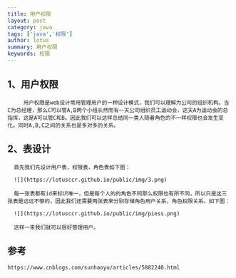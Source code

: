 ```yaml
---
title: 用户权限
layout: post
category: java
tags: ['java','权限']
author: lotus
summary: 用户权限
keywords: 权限
---
```



## 1、用户权限
         
         用户权限是web设计常用管理用户的一种设计模式，我们可以理解为公司的组织机构。当C为总经理，那么C可以管A,B两个小组长然而有一天公司组织员工运动会，这天A为运动会的总指挥，这是A可以管C和B。因此我们可以这样总结同一类人随着角色的不一样权限也会发生变化。同时A,B,C之间的关系也是多对多的关系。

##  2、表设计
 
      首先我们先设计用户表，权限表，角色表如下图：

      ![](https://lotusccr.github.io/public/img/3.png)

      每一张表都有id来标识唯一，但是每个人的的角色不同那么权限也有所不同，所以只是这三张表是远远不够的，因此我们还需要两张表来分别存储角色用户关系，角色权限关系。如下图：

      ![](https://lotusccr.github.io/public/img/piess.png)

      这样一来我们就可以很好管理用户。
           

## 参考
    https://www.cnblogs.com/sunhaoyu/articles/5882240.html

